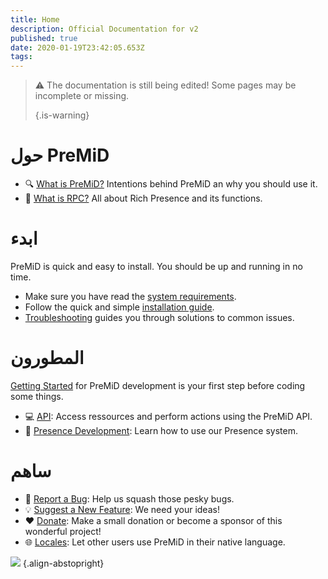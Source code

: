 ```yaml
---
title: Home
description: Official Documentation for v2
published: true
date: 2020-01-19T23:42:05.653Z
tags:
---
```


> :warning: The documentation is still being edited! Some pages may be incomplete or missing. 
> 
> {.is-warning}

# حول PreMiD
- :mag: [What is PreMiD?](/about) Intentions behind PreMiD an why you should use it.
- :link: [What is RPC?](https://discordapp.com/rich-presence) All about Rich Presence and its functions.

# ابدء

PreMiD is quick and easy to install. You should be up and running in no time.

- Make sure you have read the [system requirements](/install/requirements).
- Follow the quick and simple [installation guide](/install).
- [Troubleshooting](/troubleshooting) guides you through solutions to common issues.

# المطورون

[Getting Started](/dev) for PreMiD development is your first step before coding some things.

- :computer: [API](/dev/api): Access ressources and perform actions using the PreMiD API.
- :wrench: [Presence Development](/dev/presence): Learn how to use our Presence system.

# ساهم
- :bug: [Report a Bug](https://github.com/PreMiD): Help us squash those pesky bugs.
- :bulb: [Suggest a New Feature](https://discord.gg/premid): We need your ideas!
- :heart: [Donate](https://www.patreon.com/Timeraa): Make a small donation or become a sponsor of this wonderful project!
- :globe_with_meridians: [Locales](https://translate.premid.app): Let other users use PreMiD in their native language.

![](https://beta.premid.app/img/logo.2b414dc2.gif) {.align-abstopright}